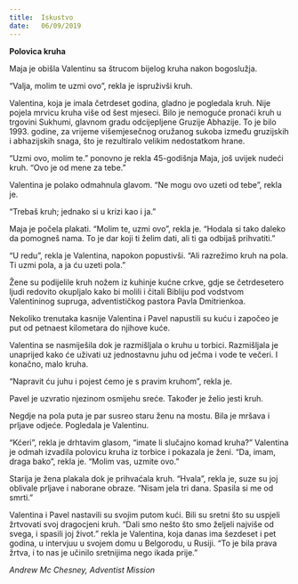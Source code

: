 ```yaml
---
title:  Iskustvo
date:   06/09/2019
---
```


**Polovica kruha**

Maja je obišla Valentinu sa štrucom bijelog kruha nakon bogoslužja.

“Valja, molim te uzmi ovo”, rekla je ispruživši kruh.

Valentina, koja je imala četrdeset godina, gladno je pogledala kruh. Nije pojela mrvicu kruha više od šest mjeseci. Bilo je nemoguće pronaći kruh u trgovini Sukhumi, glavnom gradu odcijepljene Gruzije Abhazije. To je bilo 1993. godine, za vrijeme višemjesečnog oružanog sukoba između gruzijskih i abhazijskih snaga, što je rezultiralo velikim nedostatkom hrane.

“Uzmi ovo, molim te.” ponovno je rekla 45-godišnja Maja, još uvijek nudeći kruh. “Ovo je od mene za tebe.”

Valentina je polako odmahnula glavom. “Ne mogu ovo uzeti od tebe”, rekla je.

“Trebaš kruh; jednako si u krizi kao i ja.”

Maja je počela plakati. “Molim te, uzmi ovo”, rekla je. “Hodala si tako daleko da pomogneš nama. To je dar koji ti želim dati, ali ti ga odbijaš prihvatiti.”

“U redu”, rekla je Valentina, napokon popustivši. “Ali razrežimo kruh na pola. Ti uzmi pola, a ja ću uzeti pola.”

Žene su podijelile kruh nožem iz kuhinje kućne crkve, gdje se četrdesetero ljudi redovito okupljalo kako bi molili i čitali Bibliju pod vodstvom Valentininog supruga, adventističkog pastora Pavla Dmitrienkoa.

Nekoliko trenutaka kasnije Valentina i Pavel napustili su kuću i započeo je put od petnaest kilometara do njihove kuće.

Valentina se nasmiješila dok je razmišljala o kruhu u torbici. Razmišljala je unaprijed kako će uživati uz jednostavnu juhu od ječma i vode te večeri. I konačno, malo kruha.

“Napravit ću juhu i pojest ćemo je s pravim kruhom”, rekla je.

Pavel je uzvratio njezinom osmijehu sreće. Također je želio jesti kruh.

Negdje na pola puta je par susreo staru ženu na mostu. Bila je mršava i prljave odjeće. Pogledala je Valentinu.

“Kćeri”, rekla je drhtavim glasom, “imate li slučajno komad kruha?” Valentina je odmah izvadila polovicu kruha iz torbice i pokazala je ženi. “Da, imam, draga bako”, rekla je. “Molim vas, uzmite ovo.”

Starija je žena plakala dok je prihvaćala kruh. “Hvala”, rekla je, suze su joj oblivale prljave i naborane obraze. “Nisam jela tri dana. Spasila si me od smrti.”

Valentina i Pavel nastavili su svojim putom kući. Bili su sretni što su uspjeli žrtvovati svoj dragocjeni kruh. “Dali smo nešto što smo željeli najviše od svega, i spasili joj život.” rekla je Valentina, koja danas ima šezdeset i pet godina, u intervjuu u svojem domu u Belgorodu, u Rusiji. “To je bila prava žrtva, i to nas je učinilo sretnijima nego ikada prije.”

*Andrew Mc Chesney, Adventist Mission*
